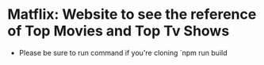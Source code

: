 # Matflix: Website to see the reference of Top Movies and Top Tv Shows

- Please be sure to run command if you're cloning ´npm run build
